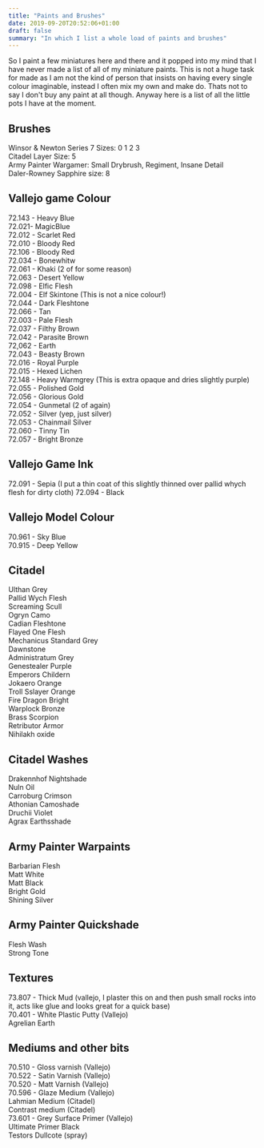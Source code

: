 ```yaml
---
title: "Paints and Brushes"
date: 2019-09-20T20:52:06+01:00
draft: false
summary: "In which I list a whole load of paints and brushes"   
---
```


So I paint a few miniatures here and there and it popped into my mind that I have never made a list of all of my miniature paints. This is not a huge task for made
as I am not the kind of person that insists on having every single colour imaginable, instead I often mix my own and make do. Thats not to say I don't buy any paint
at all though. Anyway here is a list of all the little pots I have at the moment. 

## Brushes
Winsor & Newton Series 7 Sizes: 0 1 2 3  
Citadel Layer Size: 5  
Army Painter Wargamer: Small Drybrush, Regiment, Insane Detail  
Daler-Rowney Sapphire size: 8    


## Vallejo game Colour
72.143 - Heavy Blue  
72.021-  MagicBlue  
72.012 - Scarlet Red  
72.010 - Bloody Red  
72.106 - Bloody Red  
72.034 - Bonewhitw  
72.061 - Khaki (2 of for some reason)  
72.063 - Desert Yellow  
72.098 - Elfic Flesh  
72.004 - Elf Skintone (This is not a nice colour!)  
72.044 - Dark Fleshtone  
72.066 - Tan  
72.003 - Pale Flesh  
72.037 - Filthy Brown  
72.042 - Parasite Brown  
72,062 - Earth  
72.043 - Beasty Brown  
72.016 - Royal Purple  
72.015 - Hexed Lichen  
72.148 - Heavy Warmgrey (This is extra opaque and dries slightly purple)  
72.055 - Polished Gold  
72.056 - Glorious Gold  
72.054 - Gunmetal (2 of again)  
72.052 - Silver (yep, just silver)  
72.053 - Chainmail Silver  
72.060 - Tinny Tin  
72.057 - Bright Bronze  

## Vallejo Game Ink
72.091 - Sepia (I put a thin coat of this slightly thinned over pallid whych flesh for dirty cloth)
72.094 - Black

## Vallejo Model Colour
70.961 - Sky Blue  
70.915 - Deep Yellow  

## Citadel
Ulthan Grey  
Pallid Wych Flesh  
Screaming Scull  
Ogryn Camo  
Cadian Fleshtone  
Flayed One Flesh  
Mechanicus Standard Grey  
Dawnstone  
Administratum Grey  
Genestealer Purple  
Emperors Childern  
Jokaero Orange  
Troll Sslayer Orange  
Fire Dragon Bright  
Warplock Bronze  
Brass Scorpion  
Retributor Armor  
Nihilakh oxide  

## Citadel Washes
Drakennhof Nightshade  
Nuln Oil  
Carroburg Crimson  
Athonian Camoshade  
Druchii Violet  
Agrax Earthsshade

## Army Painter Warpaints
Barbarian Flesh  
Matt White  
Matt Black  
Bright Gold  
Shining  Silver  

## Army Painter Quickshade
Flesh Wash  
Strong Tone  

## Textures
73.807 - Thick Mud (vallejo, I plaster this on and then push small rocks into it, acts like glue and looks great for a quick base)  
70.401 - White Plastic Putty (Vallejo)  
Agrelian Earth  

## Mediums and other bits
70.510 - Gloss varnish (Vallejo)  
70.522 - Satin Varnish (Vallejo)  
70.520 - Matt Varnish (Vallejo)  
70.596 - Glaze Medium (Vallejo)  
Lahmian Medium (Citadel)  
Contrast medium (Citadel)  
73.601 - Grey Surface Primer (Vallejo)  
Ultimate Primer Black  
Testors Dullcote (spray)  

